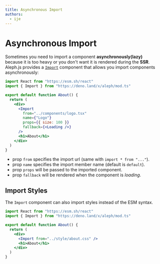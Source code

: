 ```yaml
---
title: Asynchronous Import
authors:
  - ije
---
```


# Asynchronous Import

Sometimes you need to import a component **asynchronously(lazy)** because it is too heavy or you don't want it is rendered during the **SSR**. Aleph.js provides a [`Import`](/docs/api-reference/mod.ts#import) component that allows you import components asynchronously:

```jsx
import React from "https://esm.sh/react"
import { Import } from "https://deno.land/x/aleph/mod.ts"

export default function About() {
  return (
    <div>
      <Import
        from="../components/logo.tsx"
        name={"Logo"}
        props={{ size: 100 }}
        fallback={<Loading />}
      />
      <h1>About</h1>
    </div>
  )
}
```

- prop `from` specifies the import url (same with `import * from "..."`).
- prop `name` specifies the import member name (default is `default`).
- prop `props` will be passed to the imported component.
- prop `fallback` will be rendered when the component is *loading*.

## Import Styles

The `Import` component can also import styles instead of the ESM syntax.

```jsx
import React from "https://esm.sh/react"
import { Import } from "https://deno.land/x/aleph/mod.ts"

export default function About() {
  return (
    <div>
      <Import from="../style/about.css" />
      <h1>About</h1>
    </div>
  )
}
```
